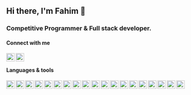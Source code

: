 ## Hi there, I'm Fahim 👋

### Competitive Programmer & Full stack developer.

#### Connect with me

[<img align="left"  width="22px" src="https://i.pinimg.com/564x/fa/47/aa/fa47aa4e863fafe703fc4c9b0dcb00a9.jpg"/>][linkedin]
[<img align="left"  width="22px" src="https://i.pinimg.com/564x/ad/b5/ba/adb5ba9ab4015ef10641c87e9118ed83.jpg"/>][facebook]

<br />

#### Languages & tools

[<img align="left" width="22px" src="https://i.pinimg.com/564x/6e/46/e7/6e46e7dbe2bb73dacc055e5dbd85c3ad.jpg" />][icon_c]
[<img align="left" width="22px" src="https://i.pinimg.com/564x/01/cd/e6/01cde6408e890599cb8b0aa118215c17.jpg" />][icon_c++]
[<img align="left" width="22px" src="https://i.pinimg.com/564x/f1/ea/a7/f1eaa7278f64e27128e062a3de918265.jpg" />][icon_java]
[<img align="left" width="22px" src="https://i.pinimg.com/564x/e3/b8/10/e3b810bb6bf005c04b256c6cbcca3efb.jpg" />][icon_html]
[<img align="left" width="22px" src="https://i.pinimg.com/564x/eb/7e/20/eb7e20e646f5b7ec9ed4f8f78a5dee8f.jpg" />][icon_css3]
[<img align="left" width="22px" src="https://i.pinimg.com/564x/4c/f0/75/4cf07530eacf04942c8a4b90db131cde.jpg" />][icon_tailwindcss]
[<img align="left" width="22px" src="https://i.pinimg.com/564x/17/d4/30/17d43066c8f111cc19443d0268a4c111.jpg" />][icon_sass]
[<img align="left" width="22px" src="https://i.pinimg.com/564x/eb/e8/80/ebe880ba05add588e0518ad30d6fe1de.jpg" />][icon_figma]
[<img align="left" width="22px" src="https://i.pinimg.com/564x/1c/0b/02/1c0b0294fd9e7c71eed0871797295c25.jpg" />][icon_javascript]
[<img align="left" width="22px" src="https://i.pinimg.com/564x/1a/91/1a/1a911ab7388613151c6976c4380c00d4.jpg" />][icon_typescript]
[<img align="left" width="22px" src="https://i.pinimg.com/564x/4e/70/88/4e7088b5104c3e3075ab87dd2f0b6a84.jpg" />][icon_reactjs]
[<img align="left" width="22px" src="https://i.pinimg.com/564x/a3/02/10/a302105c53a9506950a5cbd2959ad553.jpg" />][icon_redux]
[<img align="left" width="22px" src="https://i.pinimg.com/564x/d4/3e/60/d43e607fefdc9dfb6557e7ae8cf6d12b.jpg" />][icon_nextjs]
[<img align="left" width="22px" src="https://i.pinimg.com/564x/09/63/a6/0963a6051212c3268e25d640c0410583.jpg" />][icon_firebase]
[<img align="left" width="22px" src="https://i.pinimg.com/236x/44/a1/10/44a110b465de9500cdc99f7c8eca7944.jpg" />][icon_git]
[<img align="left" width="22px" src="https://i.pinimg.com/564x/db/62/35/db623579c19badd3e31ae2984ef91d5b.jpg" />][icon_node]
[<img align="left" width="22px" src="https://i.pinimg.com/564x/e6/14/c9/e614c9b6141ed54626adb2bdd0fbcaf8.jpg" />][icon_express]
[<img align="left" width="22px" src="https://i.pinimg.com/564x/64/41/79/644179db2d1ebe74ec52d7e53dd90a7a.jpg" />][icon_mongodb]
[<img align="left" width="22px" src="https://i.pinimg.com/564x/94/7c/10/947c10490674afc20202df7996d81517.jpg" />][icon_graphql]

[icon_c]: https://www.cprogramming.com/
[icon_c++]: https://www.cprogramming.com/
[icon_java]: https://www.w3schools.com/java/
[icon_html]: https://www.w3schools.com/html/
[icon_css3]: https://www.w3schools.com/css/
[icon_tailwindcss]: https://tailwindcss.com/
[icon_sass]: https://sass-lang.com/
[icon_figma]: https://figma.com/
[icon_javascript]: https://www.w3schools.com/js/
[icon_typescript]: https://www.typescriptlang.org/
[icon_reactjs]: https://reactjs.org/
[icon_redux]: https://redux.js.org/
[icon_nextjs]: http://nextjs.org/
[icon_firebase]: https://firebase.google.com/
[icon_git]: https://git-scm.com/
[icon_node]: https://nodejs.org/en/
[icon_express]: https://expressjs.com/
[icon_mongodb]: https://www.mongodb.com/
[icon_graphql]: https://graphql.org/
[facebook]: https://www.facebook.com/shahrier.8206
[linkedin]: https://www.linkedin.com/in/shahrier8270/
